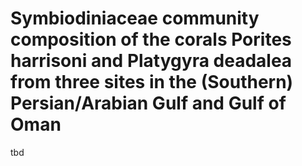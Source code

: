 # Symbiodiniaceae community composition of the corals Porites harrisoni and Platygyra deadalea from three sites in the (Southern) Persian/Arabian Gulf and Gulf of Oman

tbd
